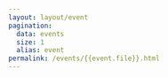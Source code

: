 ```yaml
---
layout: layout/event
pagination:
  data: events
  size: 1
  alias: event
permalink: /events/{{event.file}}.html
---
```


